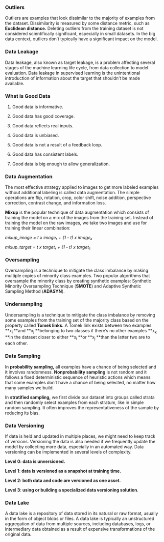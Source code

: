 ### **Outliers**

Outliers are examples that look dissimilar to the majority of examples from the dataset. Dissimilarity is measured by some distance metric, such as **Euclidean distance.** Deleting outliers from the training dataset is not considered scientifically significant, especially in small datasets. In the big data context, outliers don’t typically have a significant impact on the model.

### **Data Leakage**

Data leakage, also known as target leakage, is a problem affecting several stages of the machine learning life cycle, from data collection to model evaluation. Data leakage in supervised learning is the unintentional introduction of information about the target that shouldn’t be made available.

### **What is Good Data**

1.  Good data is informative.

2.  Good data has good coverage.

3.  Good data reflects real inputs.

4.  Good data is unbiased.

5.  Good data is not a result of a feedback loop.

6.  Good data has consistent labels.

7.  Good data is big enough to allow generalization.

### **Data Augmentation**

The most effective strategy applied to images to get more labeled examples without additional labeling is called data augmentation. The simple operations are flip, rotation, crop, color shift, noise addition, perspective correction, contrast change, and information loss.

**Mixup** is the popular technique of data augmentation which consists of training the model on a mix of the images from the training set. Instead of training the model on the raw images, we take two images and use for training their linear combination:

*mixup_image = t x image*₁ *+ (1 - t) x image₂*

*mixup_target = t x target*₁ *+ (1 - t) x target₂*

### **Oversampling**

Oversampling is a technique to mitigate the class imbalance by making multiple copies of minority class examples. Two popular algorithms that oversample the minority class by creating synthetic examples: Synthetic Minority Oversampling Technique (**SMOTE**) and Adaptive Synthetic Sampling Method (**ADASYN**).

### **Undersampling**

Undersampling is a technique to mitigate the class imbalance by removing some examples from the training set of the majority class based on the property called **Tomek links.** A Tomek link exists between two examples **x<sub>i </sub>**and **x<sub>j </sub>**belonging to two classes if there’s no other examples **x<sub>k </sub>**in the dataset closer to either **x<sub>i </sub>**or **x<sub>j </sub>**than the latter two are to each other.

### **Data Sampling**

In **probability sampling,** all examples have a chance of being selected and it involves randomness. **Nonprobability sampling** is not random and it follows a fixed deterministic sequence of heuristic actions which means that some examples don’t have a chance of being selected, no matter how many samples we build.

In **stratified sampling,** we first divide our dataset into groups called strata and then randomly select examples from each stratum, like in simple random sampling. It often improves the representativeness of the sample by reducing its bias.

### **Data Versioning**

If data is held and updated in multiple places, we might need to keep track of versions. Versioning the data is also needed if we frequently update the model by collecting more data, especially in an automated way. Data versioning can be implemented in several levels of complexity.

**Level 0: data is unversioned.**

**Level 1: data is versioned as a snapshot at training time.**

**Level 2: both data and code are versioned as one asset.**

**Level 3: using or building a specialized data versioning solution.**

### **Data Lake**

A data lake is a repository of data stored in its natural or raw format, usually in the form of object blobs or files. A data lake is typically an unstructured aggregation of data from multiple sources, including databases, logs, or intermediary data obtained as a result of expensive transformations of the original data.
